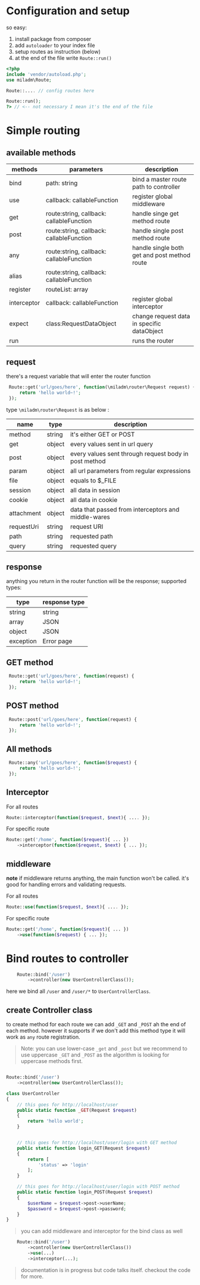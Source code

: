 # Configuration and setup

so easy:

1. install package from composer
1. add `autoloader` to your index file
1. setup routes as instruction (below)
1. at the end of the file write `Route::run()`

```php
<?php
include 'vendor/autoload.php';
use miladm\Route;

Route::.... // config routes here

Route::run();
?> // <-- not necessary I mean it's the end of the file
```

# Simple routing

## available methods

| methods     | parameters                               | description                                  |
| ----------- | ---------------------------------------- | -------------------------------------------- |
| bind        | path: string                             | bind a master route path to controller       |
| use         | callback: callableFunction               | register global middleware                   |
| get         | route:string, callback: callableFunction | handle singe get method route                |
| post        | route:string, callback: callableFunction | handle single post method route              |
| any         | route:string, callback: callableFunction | handle single both get and post method route |
| alias       | route:string, callback: callableFunction |                                              |
| register    | routeList: array                         |                                              |
| interceptor | callback: callableFunction               | register global interceptor                  |
| expect      | class:RequestDataObject                  | change request data in specific dataObject   |
| run         |                                          | runs the router                              |

## request

there's a request variable that will enter the router function

```php
 Route::get('url/goes/here', function(\miladm\router\Request request) {
     return 'hello world~!';
 });
```

type `\miladm\router\Request` is as below :

| name       | type   | description                                           |
| ---------- | ------ | ----------------------------------------------------- |
| method     | string | it's either GET or POST                               |
| get        | object | every values sent in url query                        |
| post       | object | every values sent through request body in post method |
| param      | object | all url parameters from regular expressions           |
| file       | object | equals to $\_FILE                                     |
| session    | object | all data in session                                   |
| cookie     | object | all data in cookie                                    |
| attachment | object | data that passed from interceptors and middle-wares   |
| requestUri | string | request URI                                           |
| path       | string | requested path                                        |
| query      | string | requested query                                       |

## response

anything you return in the router function will be the response;
supported types:

| type      | response type     |
| --------- | ----------------- |
| string    | string            |
| array     | JSON              |
| object    | JSON              |
| exception | Error page <HTML> |

## GET method

```php
 Route::get('url/goes/here', function(request) {
     return 'hello world~!';
 });
```

## POST method

```php
 Route::post('url/goes/here', function(request) {
     return 'hello world~!';
 });
```

## All methods

```php
 Route::any('url/goes/here', function($request) {
     return 'hello world~!';
 });
```

## Interceptor

For all routes

```php
Route::interceptor(function($request, $next){ .... });
```

For specific route

```php
Route::get('/home', function($request){ ... })
    ->interceptor(function($request, $next) { ... });
```

## middleware

**note** if middleware returns anything, the main function won't be called. it's good for handling errors and validating requests.

For all routes

```php
Route::use(function($request, $next){ .... });
```

For specific route

```php
Route::get('/home', function($request){ ... })
    ->use(function($request) { ... });
```

# Bind routes to controller

```php
    Route::bind('/user')
        ->controller(new UserControllerClass());
```

here we bind all `/user` and `/user/*` to `UserControllerClass`.

## create Controller class

to create method for each route we can add `_GET` and `_POST` ah the end of each method.
however it supports if we don't add this method type it will work as `any` route registration.

> Note: you can use lower-case `_get` and `_post` but we recommend to use uppercase `_GET` and `_POST` as the algorithm is looking for uppercase methods first.

```php

Route::bind('/user')
    ->controller(new UserControllerClass());

class UserController
{
    // this goes for http://localhost/user
    public static function _GET(Request $request)
    {
        return 'hello world';
    }


    // this goes for http://localhost/user/login with GET method
    public static function login_GET(Request $request)
    {
        return [
            'status' => 'login'
        ];
    }

    // this goes for http://localhost/user/login with POST method
    public static function login_POST(Request $request)
    {
        $userName = $request->post->userName;
        $password = $request->post->password;
    }
}
```

> you can add middleware and interceptor for the bind class as well

```php
    Route::bind('/user')
        ->controller(new UserControllerClass())
        ->use(...)
        ->interceptor(...);
```

> documentation is in progress but code talks itself. checkout the code for more.
